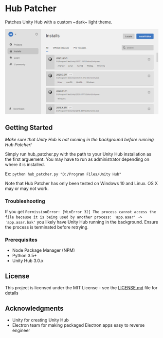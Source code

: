 # Hub Patcher

Patches Unity Hub with a custom ~dark~ light theme.

![Dark theme screenshot](/screenshot.png)

## Getting Started

_Make sure that Unity Hub is not running in the background before running Hub Patcher!_

Simply run hub_patcher.py with the path to your Unity Hub installation as the first arguement. You may have to run as administrator depending on where it is installed.

Ex: `python hub_patcher.py "D:/Program Files/Unity Hub"`

Note that Hub Patcher has only been tested on Windows 10 and Linux. OS X may or may not work.

### Troubleshooting

If you get `PermissionError: [WinError 32] The process cannot access the file because it is being used by another process: 'app.asar' -> 'app.asar.bak'` you likely have Unity Hub running in the background. Ensure the process is terminated before retrying.

### Prerequisites

* Node Package Manager (NPM)
* Python 3.5+
* Unity Hub 3.0.x

## License

This project is licensed under the MIT License - see the [LICENSE.md](LICENSE.md) file for details

## Acknowledgments

* Unity for creating Unity Hub
* Electron team for making packaged Electron apps easy to reverse engineer

